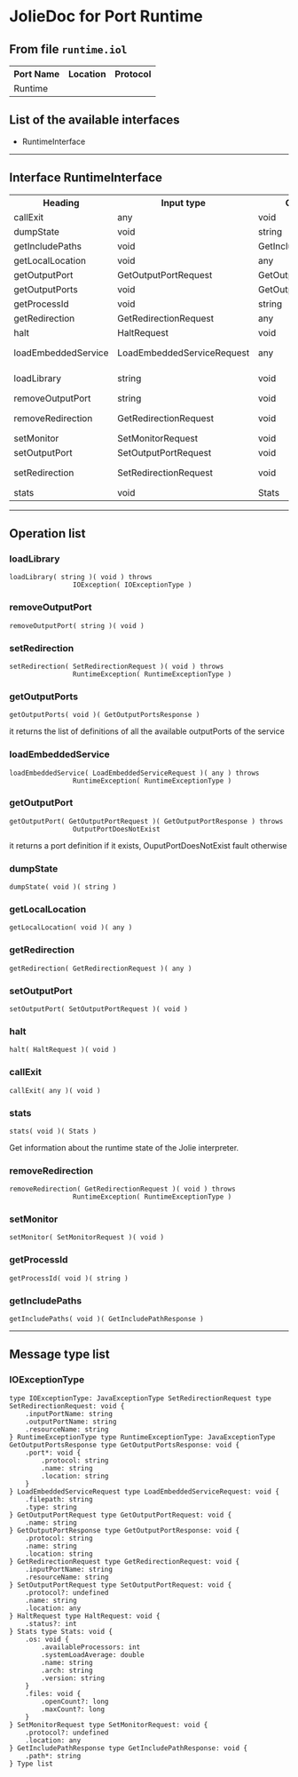 # JolieDoc for Port Runtime #

## From file `runtime.iol` ##

<table>
 <tbody>
  <tr>
   <th>Port Name</th>
   <th>Location</th>
   <th>Protocol</th>
  </tr>
  <tr>
   <td>Runtime</td>
   <td></td>
   <td></td>
  </tr>
 </tbody>
</table>

## List of the available interfaces ##

 *  RuntimeInterface 

--------------------

## Interface RuntimeInterface ##

<table>
 <tbody>
  <tr>
   <th>Heading</th>
   <th>Input type</th>
   <th>Output type</th>
   <th>Faults</th>
  </tr>
  <tr>
   <td><a rel="nofollow">callExit</a></td>
   <td>any<br></td>
   <td>void<br></td>
   <td></td>
  </tr>
  <tr>
   <td><a rel="nofollow">dumpState</a></td>
   <td>void<br></td>
   <td>string<br></td>
   <td></td>
  </tr>
  <tr>
   <td><a rel="nofollow">getIncludePaths</a></td>
   <td>void<br></td>
   <td><a rel="nofollow">GetIncludePathResponse</a><br></td>
   <td></td>
  </tr>
  <tr>
   <td><a rel="nofollow">getLocalLocation</a></td>
   <td>void<br></td>
   <td>any<br></td>
   <td></td>
  </tr>
  <tr>
   <td><a rel="nofollow">getOutputPort</a></td>
   <td><a rel="nofollow">GetOutputPortRequest</a><br></td>
   <td><a rel="nofollow">GetOutputPortResponse</a><br></td>
   <td>OutputPortDoesNotExist,&nbsp;<br></td>
  </tr>
  <tr>
   <td><a rel="nofollow">getOutputPorts</a></td>
   <td>void<br></td>
   <td><a rel="nofollow">GetOutputPortsResponse</a><br></td>
   <td></td>
  </tr>
  <tr>
   <td><a rel="nofollow">getProcessId</a></td>
   <td>void<br></td>
   <td>string<br></td>
   <td></td>
  </tr>
  <tr>
   <td><a rel="nofollow">getRedirection</a></td>
   <td><a rel="nofollow">GetRedirectionRequest</a><br></td>
   <td>any<br></td>
   <td></td>
  </tr>
  <tr>
   <td><a rel="nofollow">halt</a></td>
   <td><a rel="nofollow">HaltRequest</a><br></td>
   <td>void<br></td>
   <td></td>
  </tr>
  <tr>
   <td><a rel="nofollow">loadEmbeddedService</a></td>
   <td><a rel="nofollow">LoadEmbeddedServiceRequest</a><br></td>
   <td>any<br></td>
   <td>RuntimeException( <a rel="nofollow">RuntimeExceptionType</a> )&nbsp;&nbsp;<br></td>
  </tr>
  <tr>
   <td><a rel="nofollow">loadLibrary</a></td>
   <td>string<br></td>
   <td>void<br></td>
   <td>IOException( <a rel="nofollow">IOExceptionType</a> )&nbsp;&nbsp;<br></td>
  </tr>
  <tr>
   <td><a rel="nofollow">removeOutputPort</a></td>
   <td>string<br></td>
   <td>void<br></td>
   <td></td>
  </tr>
  <tr>
   <td><a rel="nofollow">removeRedirection</a></td>
   <td><a rel="nofollow">GetRedirectionRequest</a><br></td>
   <td>void<br></td>
   <td>RuntimeException( <a rel="nofollow">RuntimeExceptionType</a> )&nbsp;&nbsp;<br></td>
  </tr>
  <tr>
   <td><a rel="nofollow">setMonitor</a></td>
   <td><a rel="nofollow">SetMonitorRequest</a><br></td>
   <td>void<br></td>
   <td></td>
  </tr>
  <tr>
   <td><a rel="nofollow">setOutputPort</a></td>
   <td><a rel="nofollow">SetOutputPortRequest</a><br></td>
   <td>void<br></td>
   <td></td>
  </tr>
  <tr>
   <td><a rel="nofollow">setRedirection</a></td>
   <td><a rel="nofollow">SetRedirectionRequest</a><br></td>
   <td>void<br></td>
   <td>RuntimeException( <a rel="nofollow">RuntimeExceptionType</a> )&nbsp;&nbsp;<br></td>
  </tr>
  <tr>
   <td><a rel="nofollow">stats</a></td>
   <td>void<br></td>
   <td><a rel="nofollow">Stats</a><br></td>
   <td></td>
  </tr>
 </tbody>
</table>

--------------------

## Operation list ##

### loadLibrary ###

    loadLibrary( string )( void ) throws
    				IOException( IOExceptionType )

### removeOutputPort ###

    removeOutputPort( string )( void )

### setRedirection ###

    setRedirection( SetRedirectionRequest )( void ) throws
    				RuntimeException( RuntimeExceptionType )

### getOutputPorts ###

    getOutputPorts( void )( GetOutputPortsResponse )

it returns the list of definitions of all the available outputPorts of the service

### loadEmbeddedService ###

    loadEmbeddedService( LoadEmbeddedServiceRequest )( any ) throws
    				RuntimeException( RuntimeExceptionType )

### getOutputPort ###

    getOutputPort( GetOutputPortRequest )( GetOutputPortResponse ) throws
    				OutputPortDoesNotExist

it returns a port definition if it exists, OuputPortDoesNotExist fault otherwise

### dumpState ###

    dumpState( void )( string )

### getLocalLocation ###

    getLocalLocation( void )( any )

### getRedirection ###

    getRedirection( GetRedirectionRequest )( any )

### setOutputPort ###

    setOutputPort( SetOutputPortRequest )( void )

### halt ###

    halt( HaltRequest )( void )

### callExit ###

    callExit( any )( void )

### stats ###

    stats( void )( Stats )

Get information about the runtime state of the Jolie interpreter.

### removeRedirection ###

    removeRedirection( GetRedirectionRequest )( void ) throws
    				RuntimeException( RuntimeExceptionType )

### setMonitor ###

    setMonitor( SetMonitorRequest )( void )

### getProcessId ###

    getProcessId( void )( string )

### getIncludePaths ###

    getIncludePaths( void )( GetIncludePathResponse )

--------------------

## Message type list ##

### IOExceptionType ###

    type IOExceptionType: JavaExceptionType SetRedirectionRequest type SetRedirectionRequest: void { 
        .inputPortName: string
        .outputPortName: string
        .resourceName: string
    } RuntimeExceptionType type RuntimeExceptionType: JavaExceptionType GetOutputPortsResponse type GetOutputPortsResponse: void { 
        .port*: void { 
            .protocol: string
            .name: string
            .location: string
        }
    } LoadEmbeddedServiceRequest type LoadEmbeddedServiceRequest: void { 
        .filepath: string
        .type: string
    } GetOutputPortRequest type GetOutputPortRequest: void { 
        .name: string
    } GetOutputPortResponse type GetOutputPortResponse: void { 
        .protocol: string
        .name: string
        .location: string
    } GetRedirectionRequest type GetRedirectionRequest: void { 
        .inputPortName: string
        .resourceName: string
    } SetOutputPortRequest type SetOutputPortRequest: void { 
        .protocol?: undefined
        .name: string
        .location: any
    } HaltRequest type HaltRequest: void { 
        .status?: int
    } Stats type Stats: void { 
        .os: void { 
            .availableProcessors: int
            .systemLoadAverage: double
            .name: string
            .arch: string
            .version: string
        }
        .files: void { 
            .openCount?: long
            .maxCount?: long
        }
    } SetMonitorRequest type SetMonitorRequest: void { 
        .protocol?: undefined
        .location: any
    } GetIncludePathResponse type GetIncludePathResponse: void { 
        .path*: string
    } Type list